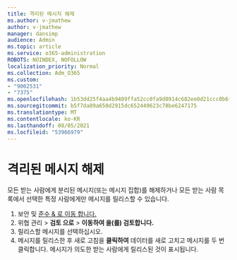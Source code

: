 ```yaml
---
title: 격리된 메시지 해제
ms.author: v-jmathew
author: v-jmathew
manager: dansimp
audience: Admin
ms.topic: article
ms.service: o365-administration
ROBOTS: NOINDEX, NOFOLLOW
localization_priority: Normal
ms.collection: Adm_O365
ms.custom:
- "9002531"
- "7375"
ms.openlocfilehash: 1b53dd25f4aa4b9409ffa52cc0fa9d0914c682ee0d21ccc0b6f0b484a3186626
ms.sourcegitcommit: b5f7da89a650d2915dc652449623c78be6247175
ms.translationtype: MT
ms.contentlocale: ko-KR
ms.lasthandoff: 08/05/2021
ms.locfileid: "53966979"
---
```

# <a name="release-quarantined-messages"></a>격리된 메시지 해제

모든 받는 사람에게 분리된 메시지(또는 메시지 집합)를 해제하거나 모든 받는 사람 목록에서 선택한 특정 사람에게만 메시지를 릴리스할 수 있습니다.

1. 보안 및 [준수 & 로 이동 합니다.](https://go.microsoft.com/fwlink/p/?linkid=2077143)
2. 위협 관리  >  **검토 으로**  >  **이동하여 을(를) 검토합니다.**
3. 릴리스할 메시지를 선택하십시오.
4. 메시지를 릴리스한 후 새로 고침을 **클릭하여** 데이터를 새로 고치고 메시지를 두 번 클릭합니다. 메시지가 의도한 받는 사람에게 릴리스된 것이 표시됩니다.
